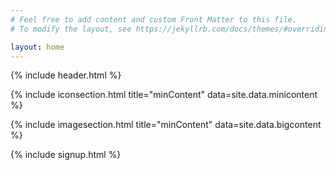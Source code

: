 ```yaml
---
# Feel free to add content and custom Front Matter to this file.
# To modify the layout, see https://jekyllrb.com/docs/themes/#overriding-theme-defaults

layout: home
---
```


<!-- Masthead -->
{% include header.html %}
<!-- Icons Grid -->
{% include iconsection.html title="minContent" data=site.data.minicontent %}

<!-- Image Showcases -->
{% include imagesection.html title="minContent" data=site.data.bigcontent %}

<!-- Call to Action -->
{% include signup.html %}